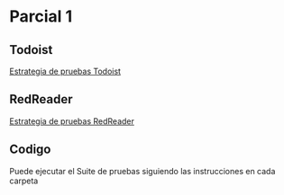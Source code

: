 # Parcial 1

## Todoist

[Estrategia de pruebas Todoist](/docs/Todoist.pdf)

## RedReader

[Estrategia de pruebas RedReader](/docs/RedReader.pdf)

## Codigo

Puede ejecutar el Suite de pruebas siguiendo las instrucciones en cada carpeta
